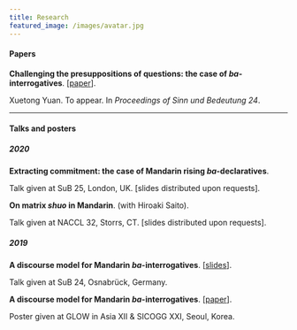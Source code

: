 ```yaml
---
title: Research
featured_image: /images/avatar.jpg
---
```


#### Papers



**Challenging the presuppositions of questions: the case of *ba*-interrogatives**. \[[paper](https://drive.google.com/file/d/1DyUrmwdEBrLDq2DmoB2NWjBD32e-UXKQ/view?usp=sharing)\].

Xuetong Yuan. To appear. In *Proceedings of Sinn und Bedeutung 24*.

---

#### Talks and posters



##### 2020
**Extracting commitment: the case of Mandarin rising *ba*-declaratives**.

Talk given at SuB 25, London, UK. [slides distributed upon requests].

**On matrix *shuo* in Mandarin**. (with Hiroaki Saito).

Talk given at NACCL 32, Storrs, CT. [slides distributed upon requests].

##### 2019

**A discourse model for Mandarin *ba*-interrogatives**. \[[slides](https://drive.google.com/open?id=1FVLrZuB1UWb8gKZsTLl51EWy0KZ9eT0W)\].

Talk given at SuB 24, Osnabrück, Germany.

**A discourse model for Mandarin *ba*-interrogatives**. \[[paper](https://drive.google.com/file/d/12AaoNRO0YGCrUDs9sZZL8-J7HzxQ6R5k/view?usp=sharing)\].

Poster given at GLOW in Asia XII & SICOGG XXI, Seoul, Korea.
